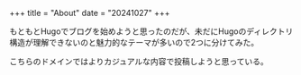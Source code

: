 +++
title = "About"
date = "20241027"
+++

もともとHugoでブログを始めようと思ったのだが、未だにHugoのディレクトリ構造が理解できないのと魅力的なテーマが多いので2つに分けてみた。

こちらのドメインではよりカジュアルな内容で投稿しようと思っている。
